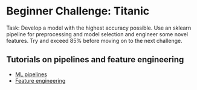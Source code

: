 # Beginner Challenge: Titanic
Task: Develop a model with the highest accuracy possible. Use an sklearn pipeline for preprocessing and model selection and engineer some novel features. Try and exceed 85% before moving on to the next challenge.

## Tutorials on pipelines and feature engineering
- [ML pipelines](https://www.kaggle.com/alexisbcook/pipelines)
- [Feature engineering](https://www.kaggle.com/learn/feature-engineering)
